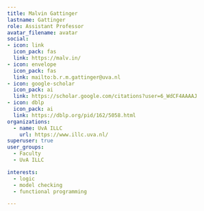 ```yaml
---
title: Malvin Gattinger
lastname: Gattinger
role: Assistant Professor
avatar_filename: avatar
social:
- icon: link
  icon_pack: fas
  link: https://malv.in/
- icon: envelope
  icon_pack: fas
  link: mailto:b.r.m.gattinger@uva.nl
- icon: google-scholar
  icon_pack: ai
  link: https://scholar.google.com/citations?user=6_WdCF4AAAAJ
- icon: dblp
  icon_pack: ai
  link: https://dblp.org/pid/162/5058.html
organizations:
  - name: UvA ILLC
    url: https://www.illc.uva.nl/
superuser: true
user_groups:
  - Faculty
  - UvA ILLC

interests:
  - logic
  - model checking
  - functional programming 

---
```

